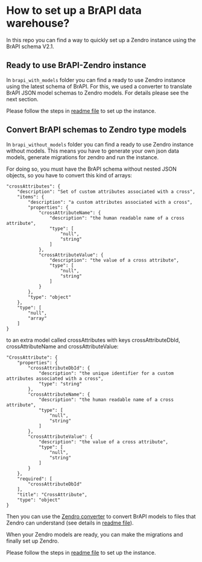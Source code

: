 # How to set up a BrAPI data warehouse?

In this repo you can find a way to quickly set up a Zendro instance using the BrAPI schema V2.1.


## Ready to use BrAPI-Zendro instance
In `brapi_with_models` folder you can find a ready to use Zendro instance using the latest schema of BrAPI. For this, we used a converter to translate BrAPI JSON model schemas to Zendro models. For details please see the next section.

Please follow the steps in [readme file](https://github.com/Zendro-dev/brapi_data_warehouse/tree/main/brapi_with_models) to set up the instance.

## Convert BrAPI schemas to Zendro type models
In `brapi_without_models` folder you can find a ready to use Zendro instance without models. This means you have to generate your own json data models, generate migrations for zendro and run the instance. 

For doing so, you must have the BrAPI schema without nested JSON objects, so you have to convert this kind of arrays:

```
"crossAttributes": {
    "description": "Set of custom attributes associated with a cross",
    "items": {
        "description": "a custom attributes associated with a cross",
        "properties": {
            "crossAttributeName": {
                "description": "the human readable name of a cross attribute",
                "type": [
                    "null",
                    "string"
                ]
            },
            "crossAttributeValue": {
                "description": "the value of a cross attribute",
                "type": [
                    "null",
                    "string"
                ]
            }
        },
        "type": "object"
    },
    "type": [
        "null",
        "array"
    ]
}
```
to an extra model called crossAttributes with keys crossAttributeDbId, crossAttributeName and crossAttributeValue:
```
"CrossAttribute": {
    "properties": {
        "crossAttributeDbId": {
            "description": "the unique identifier for a custom attributes associated with a cross",
            "type": "string"
        },
        "crossAttributeName": {
            "description": "the human readable name of a cross attribute",
            "type": [
                "null",
                "string"
            ]
        },
        "crossAttributeValue": {
            "description": "the value of a cross attribute",
            "type": [
                "null",
                "string"
            ]
        }
    },
    "required": [
        "crossAttributeDbId"
    ],
    "title": "CrossAttribute",
    "type": "object"
}
```

Then you can use the [Zendro converter](https://github.com/LzLang/Zendro-Converter.git) to convert BrAPI models to files that Zendro can understand (see details in [readme file](https://github.com/Zendro-dev/brapi_data_warehouse/tree/main/brapi_without_models)).

When your Zendro models are ready, you can make the migrations and finally set up Zendro.

Please follow the steps in [readme file](https://github.com/Zendro-dev/brapi_data_warehouse/tree/main/brapi_without_models) to set up the instance.